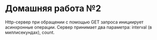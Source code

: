 # Домашняя работа №2

Http-сервер при обращении с помощью GET запроса инициирует асинхронные операции. Сервер принимает два параметра: interval (в миллисекундах), count.